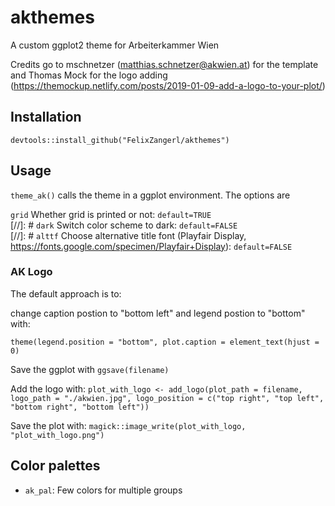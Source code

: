 # akthemes

A custom ggplot2 theme for Arbeiterkammer Wien

Credits go to mschnetzer (matthias.schnetzer@akwien.at) for the template and Thomas Mock for the logo adding (https://themockup.netlify.com/posts/2019-01-09-add-a-logo-to-your-plot/) 

## Installation

`devtools::install_github("FelixZangerl/akthemes")`

## Usage

`theme_ak()` calls the theme in a ggplot environment. The options are

`grid`  Whether grid is printed or not: `default=TRUE`  
[//]: # `dark`  Switch color scheme to dark: `default=FALSE`  
[//]: # `alttf` Choose alternative title font (Playfair Display, https://fonts.google.com/specimen/Playfair+Display): `default=FALSE`


### AK Logo

The default approach is to:

change caption postion to "bottom left" and legend postion to "bottom" with: 

`theme(legend.position = "bottom", plot.caption = element_text(hjust = 0)`

Save the ggplot with `ggsave(filename)`

Add the logo with: `plot_with_logo <- add_logo(plot_path = filename, logo_path = "./akwien.jpg", logo_position = c("top right", "top left", "bottom right", "bottom left"))`

Save the plot with: `magick::image_write(plot_with_logo, "plot_with_logo.png")`


## Color palettes

* `ak_pal`: Few colors for multiple groups

